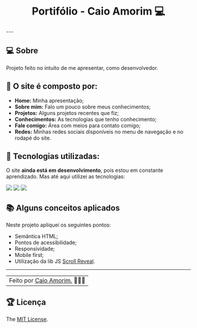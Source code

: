 <h1 align="center">Portifólio - Caio Amorim 💻</h1>
---

## 💻 Sobre

Projeto feito no intuito de me apresentar, como desenvolvedor.

## 🤯 O site é composto por:

- **Home:** Minha apresentação;
- **Sobre mim:** Falo um pouco sobre meus conhecimentos;
- **Projetos:** Alguns projetos recentes que fiz;
- **Conhecimentos:** As tecnologias que tenho conhecimento;
- **Fale comigo:** Área com meios para contato comigo;
- **Redes:** Minhas redes sociais disponíveis no menu de navegação e no rodapé do site.

## 🧠 Tecnologias utilizadas:

O site **ainda está em desenvolvimento**, pois estou em constante aprendizado. Mas até aqui utilizei as tecnologias:

<div>
    <img src="https://img.shields.io/badge/HTML5-E34F26?style=for-the-badge&logo=html5&logoColor=white" />
    <img src="https://img.shields.io/badge/CSS3-1572B6?style=for-the-badge&logo=css3&logoColor=white" />
    <img src="https://img.shields.io/badge/JavaScript-F7DF1E?style=for-the-badge&logo=javascript&logoColor=black" />
</div>

## 📚 Alguns conceitos aplicados

Neste projeto apliquei os seguintes pontos:
+ Semântica HTML;
+ Pontos de acessibilidade;
+ Responsividade;
+ Mobile first;
+ Utilização da lib JS <a href="https://scrollrevealjs.org">Scroll Reveal</a>.

---

<table>
  <tr>
    <td>
      Feito por <a href="https://github.com/caio1020ee">Caio Amorim.</a> 🙋🏿‍♂️
    </td>
  </tr>
</table>

## 🏆 Licença

The [MIT License](./LICENSE).
